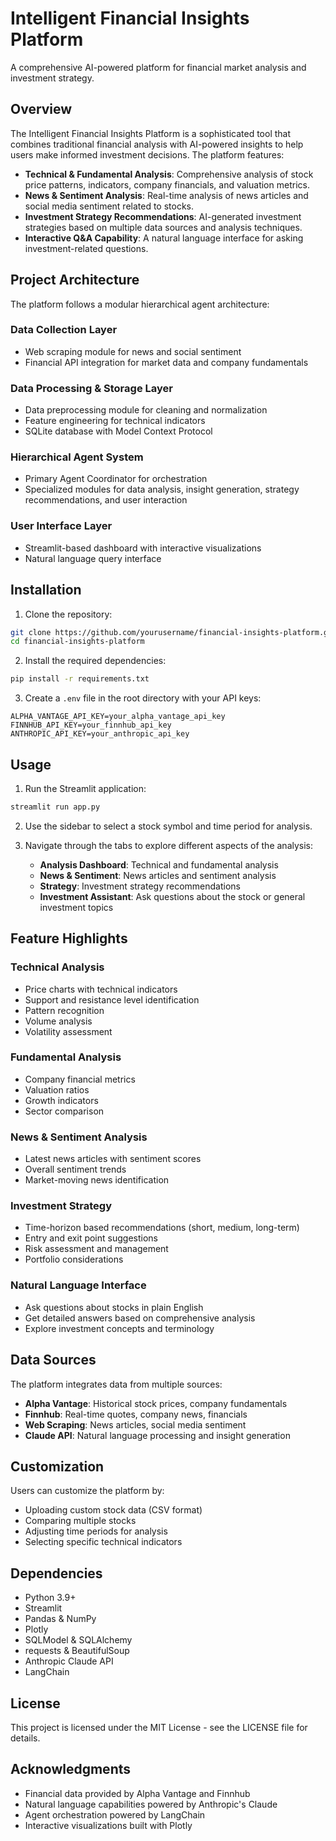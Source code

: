 # Intelligent Financial Insights Platform

A comprehensive AI-powered platform for financial market analysis and investment strategy.

## Overview

The Intelligent Financial Insights Platform is a sophisticated tool that combines traditional financial analysis with AI-powered insights to help users make informed investment decisions. The platform features:

- **Technical & Fundamental Analysis**: Comprehensive analysis of stock price patterns, indicators, company financials, and valuation metrics.
- **News & Sentiment Analysis**: Real-time analysis of news articles and social media sentiment related to stocks.
- **Investment Strategy Recommendations**: AI-generated investment strategies based on multiple data sources and analysis techniques.
- **Interactive Q&A Capability**: A natural language interface for asking investment-related questions.

## Project Architecture

The platform follows a modular hierarchical agent architecture:

### Data Collection Layer
- Web scraping module for news and social sentiment
- Financial API integration for market data and company fundamentals

### Data Processing & Storage Layer
- Data preprocessing module for cleaning and normalization
- Feature engineering for technical indicators
- SQLite database with Model Context Protocol

### Hierarchical Agent System
- Primary Agent Coordinator for orchestration
- Specialized modules for data analysis, insight generation, strategy recommendations, and user interaction

### User Interface Layer
- Streamlit-based dashboard with interactive visualizations
- Natural language query interface

## Installation

1. Clone the repository:
```bash
git clone https://github.com/yourusername/financial-insights-platform.git
cd financial-insights-platform
```

2. Install the required dependencies:
```bash
pip install -r requirements.txt
```

3. Create a `.env` file in the root directory with your API keys:
```
ALPHA_VANTAGE_API_KEY=your_alpha_vantage_api_key
FINNHUB_API_KEY=your_finnhub_api_key
ANTHROPIC_API_KEY=your_anthropic_api_key
```

## Usage

1. Run the Streamlit application:
```bash
streamlit run app.py
```

2. Use the sidebar to select a stock symbol and time period for analysis.

3. Navigate through the tabs to explore different aspects of the analysis:
   - **Analysis Dashboard**: Technical and fundamental analysis
   - **News & Sentiment**: News articles and sentiment analysis
   - **Strategy**: Investment strategy recommendations
   - **Investment Assistant**: Ask questions about the stock or general investment topics

## Feature Highlights

### Technical Analysis
- Price charts with technical indicators
- Support and resistance level identification
- Pattern recognition
- Volume analysis
- Volatility assessment

### Fundamental Analysis
- Company financial metrics
- Valuation ratios
- Growth indicators
- Sector comparison

### News & Sentiment Analysis
- Latest news articles with sentiment scores
- Overall sentiment trends
- Market-moving news identification

### Investment Strategy
- Time-horizon based recommendations (short, medium, long-term)
- Entry and exit point suggestions
- Risk assessment and management
- Portfolio considerations

### Natural Language Interface
- Ask questions about stocks in plain English
- Get detailed answers based on comprehensive analysis
- Explore investment concepts and terminology

## Data Sources

The platform integrates data from multiple sources:

- **Alpha Vantage**: Historical stock prices, company fundamentals
- **Finnhub**: Real-time quotes, company news, financials
- **Web Scraping**: News articles, social media sentiment
- **Claude API**: Natural language processing and insight generation

## Customization

Users can customize the platform by:

- Uploading custom stock data (CSV format)
- Comparing multiple stocks
- Adjusting time periods for analysis
- Selecting specific technical indicators

## Dependencies

- Python 3.9+
- Streamlit
- Pandas & NumPy
- Plotly
- SQLModel & SQLAlchemy
- requests & BeautifulSoup
- Anthropic Claude API
- LangChain

## License

This project is licensed under the MIT License - see the LICENSE file for details.

## Acknowledgments

- Financial data provided by Alpha Vantage and Finnhub
- Natural language capabilities powered by Anthropic's Claude
- Agent orchestration powered by LangChain
- Interactive visualizations built with Plotly
